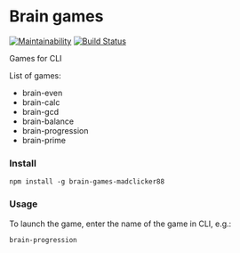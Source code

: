 # Brain games

[![Maintainability](https://api.codeclimate.com/v1/badges/ce9f635434eb904b1a23/maintainability)](https://codeclimate.com/github/madclicker88/project-lvl1-s304/maintainability)
[![Build Status](https://travis-ci.com/madclicker88/project-lvl1-s304.svg?branch=master)](https://travis-ci.com/madclicker88/project-lvl1-s304)

Games for CLI

List of games:
* brain-even
* brain-calc
* brain-gcd
* brain-balance
* brain-progression
* brain-prime

### Install
```
npm install -g brain-games-madclicker88
```

### Usage
To launch the game, enter the name of the game in CLI, e.g.:
```
brain-progression
```
